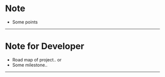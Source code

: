 # Note

- Some points

---
# Note for Developer

- Road map of project.. or
- Some milestone..

---
